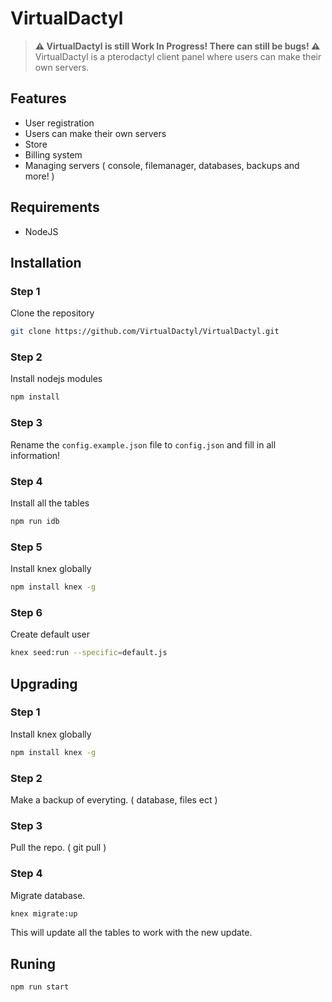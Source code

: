 # VirtualDactyl
> **⚠️ VirtualDactyl is still Work In Progress! There can still be bugs! ⚠️**
> VirtualDactyl is a pterodactyl client panel where users can make their own servers.

## Features
- User registration
- Users can make their own servers
- Store
- Billing system
- Managing servers ( console, filemanager, databases, backups and more! )

## Requirements
- NodeJS

## Installation
### Step 1
Clone the repository
```bash
git clone https://github.com/VirtualDactyl/VirtualDactyl.git
```

### Step 2
Install nodejs modules
```bash
npm install
```

### Step 3
Rename the `config.example.json` file to `config.json` and fill in all information!

### Step 4
Install all the tables
```bash
npm run idb
```

### Step 5
Install knex globally
```bash
npm install knex -g
```

### Step 6
Create default user
```bash
knex seed:run --specific=default.js
```

## Upgrading
### Step 1
Install knex globally
```bash
npm install knex -g
```

### Step 2
Make a backup of everyting. ( database, files ect )

### Step 3
Pull the repo. ( git pull )

### Step 4
Migrate database.
```bash
knex migrate:up
```
This will update all the tables to work with the new update.

## Runing
```bash
npm run start
```